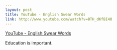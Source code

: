 ```yaml
--- 
layout: post
title: YouTube - English Swear Words
link: http://www.youtube.com/watch?v=8TH_dKfBI40
---
```

<a href="http://www.youtube.com/watch?v=8TH_dKfBI40">YouTube -
English Swear Words</a><br>

<p>Education is important.</p>
